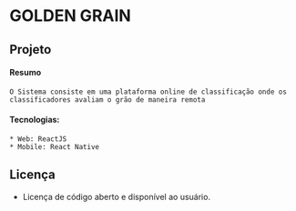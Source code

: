 # GOLDEN GRAIN

## Projeto

#### Resumo
    O Sistema consiste em uma plataforma online de classificação onde os classificadores avaliam o grão de maneira remota

#### Tecnologias:
    * Web: ReactJS
    * Mobile: React Native

## Licença
- Licença de código aberto e disponível ao usuário.
